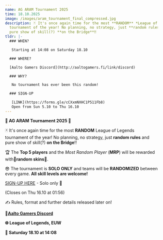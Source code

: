 ```yaml
---
name: AG ARAM Tournament 2025
time: 18.10.2025
image: /images/aram_tournament_final_compressed.jpg
description: 🃏 It's once again time for the most **RANDOM** *League of Legends*
  tournament of the year! No planning, no strategy, just **random rules** and
  pure show of skill(?) **on the Bridge**‼️
tldr: |-
  ### WHEN?

   Starting at 14:08 on Saturday 18.10

  ### WHERE?

  [Aalto Gamers Discord](http://aaltogamers.fi/link/discord)

  ### WHY?

   No tournament has ever been this random!

  ### SIGN-UP

   [LINK](https://forms.gle/cCXxmNXHC1P511Fb8)
   Open from Sun 5.10 to Thu 16.10
---
```

**🎲 AG ARAM Tournament 2025 🎲**



🃏 It's once again time for the most **RANDOM** League of Legends tournament of the year! No planning, no strategy, just **random rules** and pure show of skill(?) **on the Bridge**‼️



🏆 The **Top 5 players** and the *Most Random Player* (**MRP**) will be rewarded with🎰**random skins**🎰.



😎 The tournament is **SOLO ONLY** and teams will be **RANDOMIZED** between every game. **All skill levels are welcome!**



[SIGN-UP HERE](https://forms.gle/cCXxmNXHC1P511Fb8) - Solo only 👀

(Closes on Thu 16.10 at 01:56)



✍️ Rules, format and further details released later on!



**📍[Aalto Gamers Discord](http://aaltogamers.fi/link/discord)**

**🌐 League of Legends, EUW**

**📆 Saturday 18.10 at 14:08**
